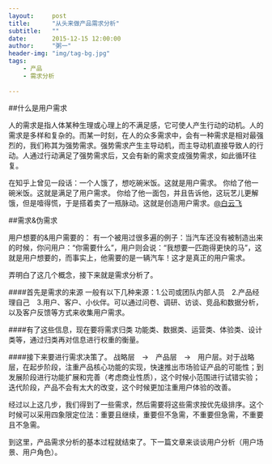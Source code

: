 ```yaml
---
layout:     post
title:      "从头来做产品需求分析"
subtitle:   ""
date:       2015-12-15 12:00:00
author:     "粥一"
header-img: "img/tag-bg.jpg"
tags:
    - 产品
    - 需求分析
    
---
```


##什么是用户需求

人的需求是指人体某种生理或心理上的不满足感，它可使人产生行动的动机。人的需求是多样和复杂的。而某一时刻，在人的众多需求中，会有一种需求是相对最强烈的，我们称其为强势需求。强势需求产生主导动机，而主导动机直接导致人的行动。人通过行动满足了强势需求后，又会有新的需求变成强势需求，如此循环往复。

在知乎上曾见一段话：一个人饿了，想吃碗米饭。这就是用户需求。     你给了他一碗米饭。这就是满足了用户需求。     你给了他一面包，并且告诉他，这玩艺儿更解饿，但是噎得慌，于是搭着卖了一瓶脉动。这就是创造用户需求。[@白云飞](https://www.zhihu.com/people/baiyunfei/answers)

##需求&伪需求

用户想要的&用户需要的：
有一个被用过很多遍的例子：当汽车还没有被制造出来的时候，你问用户：“你需要什么”，用户则会说：“我想要一匹跑得更快的马”，这就是用户想要的，而事实上，他需要的是一辆汽车！这才是真正的用户需求。

弄明白了这几个概念，接下来就是需求分析了。

####首先是需求的来源
一般有以下几种来源：1.公司或团队内部人员　2.产品经理自己　3.用户、客户、小伙伴。可以通过问卷、调研、访谈、竞品和数据分析，以及客户反馈等方式来收集用户需求。

####有了这些信息，现在要将需求归类
功能类、数据类、运营类、体验类、设计类等，通过归类再对信息进行权重的衡量。

####接下来要进行需求决策了。
战略层　→　产品层　→　用户层。对于战略层，在起步阶段，注重产品核心功能的实现，快速推出市场验证产品的可能性；到发展阶段进行功能扩展和完善（考虑商业性质），这个时候小范围进行试错实验；迭代阶段，产品不会有太大的改变，这个时候更加注重用户体验的改善。

经过以上这几步，我们得到了一些需求，然后需要将这些需求按优先级排序。这个时候可以采用四象限定位法：重要且继续，重要但不急需，不重要但急需，不重要且不急需。



到这里，产品需求分析的基本过程就结束了。下一篇文章来谈谈用户分析（用户场景、用户角色）。